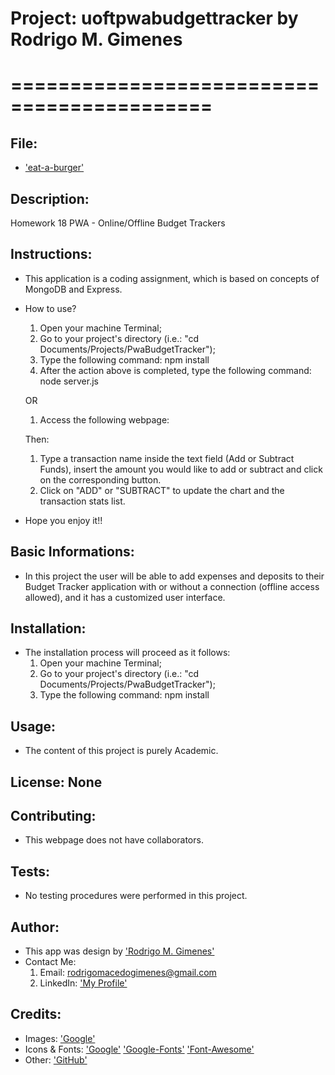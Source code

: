 # Project: uoftpwabudgettracker by Rodrigo M. Gimenes 
# ===========================================

  ## File:

  * ['eat-a-burger'](https://github.com/rodrigomgimenes/uoftpwabudgettracker.github.io/)

  ## Description:
  Homework 18 PWA - Online/Offline Budget Trackers


  ## Instructions:

  * This application is a coding assignment, which is based on concepts of MongoDB and Express.

  * How to use?
    1. Open your machine Terminal;
    2. Go to your project's directory (i.e.: "cd Documents/Projects/PwaBudgetTracker");
    3. Type the following command: npm install
    4. After the action above is completed, type the following command: node server.js
    
    OR 
    1. Access the following webpage: 

    Then:
    1. Type a transaction name inside the text field (Add or Subtract Funds), insert the amount you would like to add or subtract  and click on the corresponding button.
    2. Click on "ADD" or "SUBTRACT" to update the chart and the transaction stats list.

  * Hope you enjoy it!!


  ## Basic Informations: 

  * In this project the user will be able to add expenses and deposits to their Budget Tracker application with or without a connection (offline access allowed), and it has a customized user interface. 


  ## Installation:

  * The installation process will proceed as it follows:
    1. Open your machine Terminal;
    2. Go to your project's directory (i.e.: "cd Documents/Projects/PwaBudgetTracker");
    3. Type the following command: npm install


  ## Usage: 

  * The content of this project is purely Academic.


  ## License: None


  ## Contributing:
  
  * This webpage does not have collaborators.
  
  
  ## Tests:

  * No testing procedures were performed in this project.


  ## Author:
  * This app was design by ['Rodrigo M. Gimenes'](https://avatars1.githubusercontent.com/u/59060046?v=4) 
  * Contact Me: 
    1. Email: rodrigomacedogimenes@gmail.com
    2. LinkedIn: ['My Profile'](https://www.linkedin.com/in/rodrigo-m-gimenes-b0a1a227/) 
  
  ## Credits:

  * Images:
        ['Google'](https://www.google.ca/)
  * Icons & Fonts:
        ['Google'](https://www.google.ca/)
        ['Google-Fonts'](https://fonts.google.com/)
        ['Font-Awesome'](https://fontawesome.com/?from=io)
  * Other:
        ['GitHub'](https://github.com/rodrigomgimenes)
  